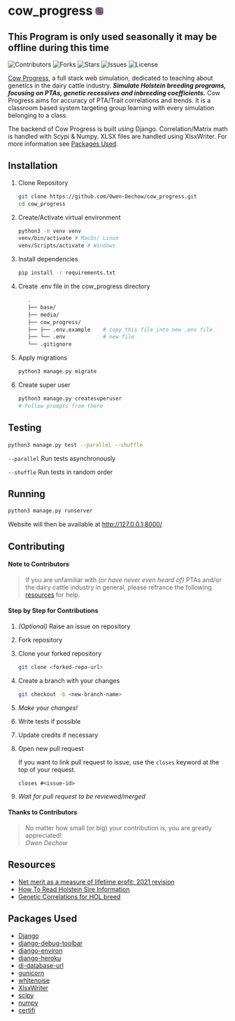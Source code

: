 # cow_progress <img src="staticfiles/media/favicon.svg" alt="cow progress icon" height=18em>
## This Program is only used seasonally it may be offline during this time

![Contributors](https://img.shields.io/github/contributors/Owen-Dechow/cow_progress)
![Forks](https://img.shields.io/github/forks/Owen-Dechow/cow_progress)
![Stars](https://img.shields.io/github/stars/Owen-Dechow/cow_progress)
![Issues](https://img.shields.io/github/issues/Owen-Dechow/cow_progress)
![License](https://img.shields.io/github/license/Owen-Dechow/cow_progress)

[Cow Progress](https://cowprogress.herokuapp.com), a full stack web simulation, dedicated to teaching about genetics in the dairy cattle industry. ***Simulate Holstein breeding programs, focusing on PTAs, genetic recessives and inbreeding coefficients.*** Cow Progress aims for accuracy of PTA/Trait correlations and trends. It is a classroom based system targeting group learning with every simulation belonging to a class.

The backend of Cow Progress is built using Django. Correlation/Matrix math is handled with Scypi & Numpy. XLSX files are handled using XlsxWriter. For more information see [Packages Used](#packages-used).

## Installation

1. Clone Repository
   ```bash
   git clone https://github.com/Owen-Dechow/cow_progress.git
   cd cow_progress
   ```

1. Create/Activate virtual environment
   ```bash
   python3 -m venv venv
   venv/bin/activate # MacOs/ Linux
   venv/Scripts/activate # Windows
   ```

1. Install dependencies
   ```bash
   pip install -r requirements.txt
   ```

1. Create .env file in the cow_progress directory
   ```bash
      .
      ├── base/
      ├── media/
      ├── cow_progress/
      ├── ├── .env.example    # copy this file into new .env file
      ├── └── .env            # new file
      └── .gitignore
      ```

1. Apply migrations
   ```bash
   python3 manage.py migrate
   ```

1. Create super user
   ```bash
   python3 manage.py createsuperuser
   # Follow prompts from there
   ```

## Testing

```bash
python3 manage.py test --parallel --shuffle
```
`--parallel` Run tests asynchronously

`--shuffle` Run tests in random order

## Running
```bash
python3 manage.py runserver
```
Website will then be available at http://127.0.0.1:8000/

## Contributing

#### Note to Contributors
> If you are unfamiliar with *(or have never even heard of)* PTAs and/or the dairy cattle industry in general, please refrance the following [resources](#resources) for help.

#### Step by Step for Contributions
1. *(Optional)* Raise an issue on repository

1. Fork repository

1. Clone your forked repository
   ```bash
   git clone <forked-repo-url>
   ```

1. Create a branch with your changes
   ```bash
   git checkout -b <new-branch-name>
   ```

1. *Make your changes!*

1. Write tests if possible

1. Update credits if necessary

1. Open new pull request
   
   If you want to link pull request to issue, use the `closes` keyword at the top of your request.
   ```
   closes #<issue-id>
   ```

1. *Wait for pull request to be reviewed/merged*

#### Thanks to Contributors
> No matter how small (or big) your contribution is, you are greatly appreciated!
> <br>*Owen Dechow*

## Resources
* [Net merit as a measure of lifetime profit: 2021 revision](https://www.ars.usda.gov/ARSUserFiles/80420530/Publications/ARR/nmcalc-2021_ARR-NM8.pdf)
* [How To Read Holstein Sire Information](https://www.holsteinusa.com/pdf/print_material/read_sire_%20info.pdf)
* [Genetic Correlations for HOL breed](https://www.ars.usda.gov/arsuserfiles/80420530/publications/arr/nm8%20supplemental%20table_correlations_2021.txt)

## Packages Used
* [Django](https://www.djangoproject.com/)
* [django-debug-toolbar](https://django-debug-toolbar.readthedocs.io/en/latest/)
* [django-environ](https://django-environ.readthedocs.io/en/latest/)
* [django-heroku](https://github.com/heroku/django-heroku)
* [dj-database-url](https://github.com/jazzband/dj-database-url)
* [gunicorn](https://gunicorn.org/)
* [whitenoise](https://github.com/evansd/whitenoise)
* [XlsxWriter](https://github.com/jmcnamara/XlsxWriter)
* [scipy](https://scipy.org/)
* [numpy](https://numpy.org/)
* [certifi](https://github.com/certifi/python-certifi)
